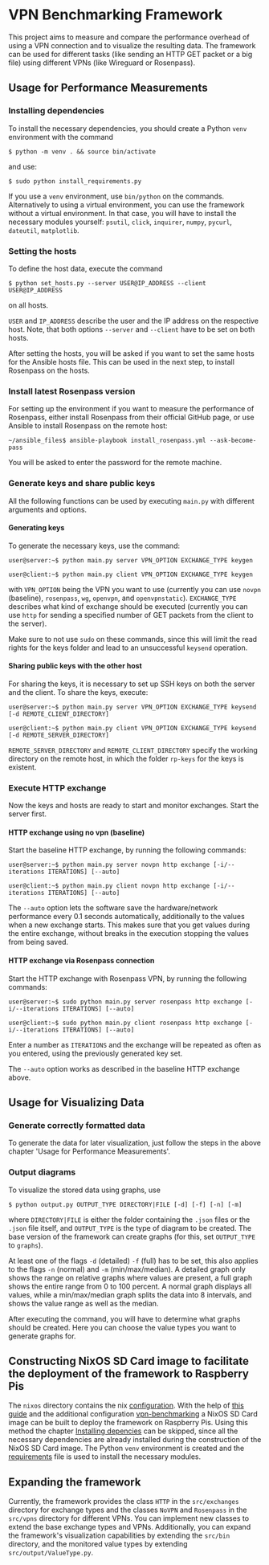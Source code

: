 # VPN Benchmarking Framework

This project aims to measure and compare the performance overhead of using a VPN connection and to visualize the
resulting data. The framework can be used for different tasks (like sending an HTTP GET packet or a big file) using
different VPNs (like Wireguard or Rosenpass).

## Usage for Performance Measurements

### Installing dependencies

To install the necessary dependencies, you should create a Python `venv` environment with the command

```
$ python -m venv . && source bin/activate
```

and use:

```
$ sudo python install_requirements.py
```

If you use a `venv` environment, use `bin/python` on the commands. Alternatively to using a virtual environment, you can
use the framework without a virtual environment. In that case, you will have to install the necessary modules
yourself: `psutil`, `click`, `inquirer`, `numpy`, `pycurl`, `dateutil`, `matplotlib`.

### Setting the hosts

To define the host data, execute the command

```
$ python set_hosts.py --server USER@IP_ADDRESS --client USER@IP_ADDRESS
```

on all hosts.

`USER` and `IP_ADDRESS` describe the user and the IP address on the respective host.
Note, that both options `--server` and `--client` have to be set on both hosts.

After setting the hosts, you will be asked if you want to set the same hosts for the Ansible hosts file. This can be
used in the next step, to install Rosenpass on the hosts.

### Install latest Rosenpass version

For setting up the environment if you want to measure the performance of Rosenpass, either install Rosenpass from their
official GitHub page, or use Ansible to install Rosenpass on the remote host:

```
~/ansible_files$ ansible-playbook install_rosenpass.yml --ask-become-pass
```

You will be asked to enter the password for the remote machine.

### Generate keys and share public keys

All the following functions can be used by executing `main.py` with different arguments and options.

#### Generating keys

To generate the necessary keys, use the command:

```
user@server:~$ python main.py server VPN_OPTION EXCHANGE_TYPE keygen
```

```
user@client:~$ python main.py client VPN_OPTION EXCHANGE_TYPE keygen
```

with `VPN_OPTION` being the VPN you want to use (currently you can use `novpn` (baseline), `rosenpass`, `wg`, `openvpn`, and `openvpnstatic`). `EXCHANGE_TYPE` describes what kind of exchange should be executed (currently you can use `http` for
sending a specified number of GET packets from the client to the server).

Make sure to not use `sudo` on these commands, since this will limit the read rights for the keys folder and lead to an
unsuccessful `keysend` operation.

#### Sharing public keys with the other host

For sharing the keys, it is necessary to set up SSH keys on both the server and the client. To share the keys, execute:

```
user@server:~$ python main.py server VPN_OPTION EXCHANGE_TYPE keysend [-d REMOTE_CLIENT_DIRECTORY]
```

```
user@client:~$ python main.py client VPN_OPTION EXCHANGE_TYPE keysend [-d REMOTE_SERVER_DIRECTORY]
```

`REMOTE_SERVER_DIRECTORY` and `REMOTE_CLIENT_DIRECTORY` specify the working directory on the remote host, in which the
folder `rp-keys` for the keys is existent.

### Execute HTTP exchange

Now the keys and hosts are ready to start and monitor exchanges. Start the server first.

#### HTTP exchange using no vpn (baseline)

Start the baseline HTTP exchange, by running the following commands:

```
user@server:~$ python main.py server novpn http exchange [-i/--iterations ITERATIONS] [--auto]
```

```
user@client:~$ python main.py client novpn http exchange [-i/--iterations ITERATIONS] [--auto]
```

The `--auto` option lets the software save the hardware/network performance every 0.1 seconds automatically,
additionally to the values when a new exchange starts. This makes sure that you get values during the entire exchange,
without breaks in the execution stopping the values from being saved.

#### HTTP exchange via Rosenpass connection

Start the HTTP exchange with Rosenpass VPN, by running the following commands:

```
user@server:~$ sudo python main.py server rosenpass http exchange [-i/--iterations ITERATIONS] [--auto]
```

```
user@client:~$ sudo python main.py client rosenpass http exchange [-i/--iterations ITERATIONS] [--auto]
```

Enter a number as `ITERATIONS` and the exchange will be repeated as often as you entered, using the previously generated
key set.

The `--auto` option works as described in the baseline HTTP exchange above.

## Usage for Visualizing Data

### Generate correctly formatted data

To generate the data for later visualization, just follow the steps in the above chapter 'Usage for Performance
Measurements'.

### Output diagrams

To visualize the stored data using graphs, use

```
$ python output.py OUTPUT_TYPE DIRECTORY|FILE [-d] [-f] [-n] [-m]
```

where `DIRECTORY|FILE` is either the folder containing the `.json` files or the `.json` file itself, and `OUTPUT_TYPE`
is the type of diagram to be created. The base version of the framework can create graphs (for this, set `OUTPUT_TYPE`
to `graphs`).

At least one of the flags `-d` (detailed) `-f` (full) has to be set, this also applies to the flags `-n` (normal)
and `-m` (min/max/median). A detailed graph only shows the range on relative graphs where values are present, a full
graph shows the entire range from 0 to 100 percent. A normal graph displays all values, while a min/max/median graph
splits the data into 8 intervals, and shows the value range as well as the median.

After executing the command, you will have to determine what graphs should be created. Here you can choose the value
types you want to generate graphs for.

## Constructing NixOS SD Card image to facilitate the deployment of the framework to Raspberry Pis

The `nixos` directory contains the nix [configuration](https://github.com/EMCL-Research-ITSecLab/vpn-benchmarking/blob/nixos/nixos/configuration.nix). With the help of [this guide](https://github.com/lucernae/nixos-pi?tab=readme-ov-file#building-on-x8664-machine) and the additional configuration [vpn-benchmarking](https://github.com/EMCL-Research-ITSecLab/vpn-benchmarking/blob/nixos/nixos/vpn-benchmarking.nix) a NixOS SD Card image can be built to deploy the framework on Raspberry Pis. Using this method the chapter [Installing depencies](https://github.com/EMCL-Research-ITSecLab/vpn-benchmarking/tree/nixos#installing-dependencies) can be skipped, since all the necessary dependencies are already installed during the construction of the NixOS SD Card image. The Python `venv` environment is created and the [requirements](https://github.com/EMCL-Research-ITSecLab/vpn-benchmarking/blob/nixos/requirements.txt) file is used to install the necessary modules.



## Expanding the framework

Currently, the framework provides the class `HTTP` in the `src/exchanges` directory for exchange types and the
classes `NoVPN` and `Rosenpass` in the `src/vpns` directory for different VPNs. You can implement new classes to
extend the base exchange types and VPNs. Additionally, you can expand the framework's visualization capabilities by
extending the `src/bin` directory, and the monitored value types by extending `src/output/ValueType.py`.

